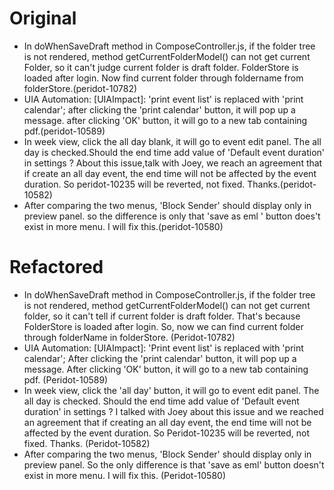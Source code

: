 # Original

* In doWhenSaveDraft method in ComposeController.js, if the folder tree is not rendered, method getCurrentFolderModel() can not get current Folder, so it can't judge current folder is draft folder. FolderStore is loaded after login. Now find current folder through foldername from folderStore.(peridot-10782)
* UIA Automation:
[UIAImpact]: 'print event list' is replaced with 'print calendar'; after clicking the 'print calendar' button, it will pop up a message. after clicking 'OK' button, it will go to a new tab containing pdf.(peridot-10589)
* In week view, click the all day blank, it will go to event edit panel. The all day is checked.Should the end time add value of 'Default event duration' in settings ? About this issue,talk with Joey, we reach an agreement that if create an all day event, the end time will not be affected by the event duration. So peridot-10235 will be reverted, not fixed. Thanks.(peridot-10582)
* After comparing the two menus, 'Block Sender' should display only in preview panel. so the difference is only that 'save as eml ' button does't exist in more menu. I will fix this.(peridot-10580)

# Refactored

* In doWhenSaveDraft method in ComposeController.js, if the folder tree is not rendered, method getCurrentFolderModel() can not get current folder, so it can't tell if current folder is draft folder. That's because FolderStore is loaded after login. So, now we can find current folder through folderName in folderStore. (Peridot-10782)
* UIA Automation:
[UIAImpact]: 'Print event list' is replaced with 'print calendar'; After clicking the 'print calendar' button, it will pop up a message. After clicking 'OK' button, it will go to a new tab containing pdf. (Peridot-10589)
* In week view, click the 'all day' button, it will go to event edit panel. The all day is checked. Should the end time add value of 'Default event duration' in settings ? I talked with Joey about this issue and we reached an agreement that if creating an all day event, the end time will not be affected by the event duration. So Peridot-10235 will be reverted, not fixed. Thanks. (Peridot-10582)
* After comparing the two menus, 'Block Sender' should display only in preview panel. So the only difference is that 'save as eml' button doesn't exist in more menu. I will fix this. (Peridot-10580)